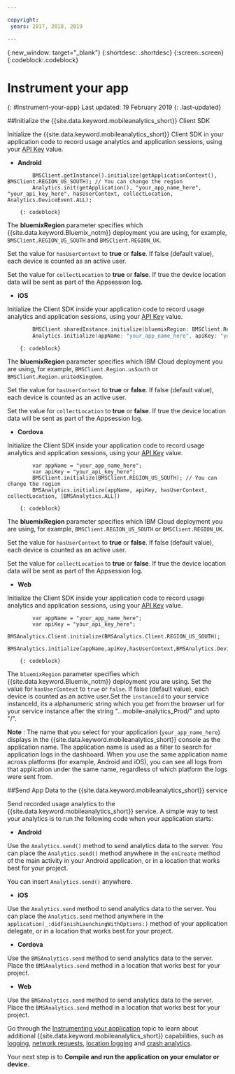```yaml
---

copyright:
 years: 2017, 2018, 2019

---
```


{:new_window: target="_blank"}
{:shortdesc: .shortdesc}
{:screen:.screen}
{:codeblock:.codeblock}

# Instrument your app
{: #Instrument-your-app}
Last updated: 19 February 2019
{: .last-updated}

##Initialize the {{site.data.keyword.mobileanalytics_short}} Client SDK 

Initialize the {{site.data.keyword.mobileanalytics_short}} Client SDK in your application code to record usage analytics and application sessions, using your [API Key](/docs/services/mobileanalytics/sdk.html#analytics-clientkey) value.	
	
- **Android**
	
```
		BMSClient.getInstance().initialize(getApplicationContext(), BMSClient.REGION_US_SOUTH); // You can change the region
		Analytics.init(getApplication(), "your_app_name_here", "your_api_key_here", hasUserContext, collectLocation, Analytics.DeviceEvent.ALL);
```
		{: codeblock}
	    
The **bluemixRegion** parameter specifies which {{site.data.keyword.Bluemix_notm}} deployment you are using, for example, `BMSClient.REGION_US_SOUTH` and `BMSClient.REGION_UK`. 
	    
	    
Set the value for `hasUserContext` to **true** or **false**. If false (default value), each device is counted as an active user.
		
Set the value for `collectLocation` to **true** or **false**. If true the device location data will be sent as part of the Appsession log. 

- **iOS**
	  
Initialize the Client SDK inside your application code to record usage analytics and application sessions, using your [API Key](/docs/services/mobileanalytics/sdk.html#analytics-clientkey) value.
		
```Swift
		BMSClient.sharedInstance.initialize(bluemixRegion: BMSClient.Region.usSouth) // You can change the region
		Analytics.initialize(appName: "your_app_name_here", apiKey: "your_api_key_here", hasUserContext: false, collectLocation: true, deviceEvents: deviceEvents: .lifecycle, .network)
```
		{: codeblock}
				
The **bluemixRegion** parameter specifies which IBM Cloud deployment you are using, for example, `BMSClient.Region.usSouth` or `BMSClient.Region.unitedKingdom`.
		
	 
Set the value for `hasUserContext` to **true** or **false**. If false (default value), each device is counted as an active user.
		
Set the value for `collectLocation` to **true** or **false**. If true the device location data will be sent as part of the Appsession log. 
	
- **Cordova**
		
Initialize the Client SDK inside your application code to record usage analytics and application sessions, using your [API Key](/docs/services/mobileanalytics/sdk.html#analytics-clientkey) value.
		
```
		var appName = "your_app_name_here";
		var apiKey = "your_api_key_here";
		BMSClient.initialize(BMSClient.REGION_US_SOUTH); // You can change the region
		BMSAnalytics.initialize(appName, apiKey, hasUserContext, collectLocation, [BMSAnalytics.ALL])
```
		{: codeblock}
		
The **bluemixRegion** parameter specifies which IBM Cloud deployment you are using, for example, `BMSClient.REGION_US_SOUTH` or `BMSClient.REGION_UK`.
		
Set the value for `hasUserContext` to **true** or **false**. If false (default value), each device is counted as an active user.
		
Set the value for `collectLocation` to **true** or **false**. If true the device location data will be sent as part of the Appsession log.
    
- **Web**
		
Initialize the Client SDK inside your application code to record usage analytics and application sessions, using your [API Key](/docs/services/mobileanalytics/sdk.html#analytics-clientkey) value.
		
```
		var appName = "your_app_name_here";
		var apiKey = "your_api_key_here";
		BMSAnalytics.Client.initialize(BMSAnalytics.Client.REGION_US_SOUTH);
		BMSAnalytics.initialize(appName,apiKey,hasUserContext,BMSAnalytics.DeviceEvents.ALL,instanceId);
``` 
		{: codeblock}

The `bluemixRegion` parameter specifies which {{site.data.keyword.Bluemix_notm}} deployment you are using. Set the value for `hasUserContext` to `true` or `false`. If false (default value), each device is counted as an active user.Set the `instanceId` to your service instanceId, its a alphanumeric string which you get from the browser url for your service instance after the string "...mobile-analytics_Prod/"  and upto "/". 

**Note** : The name that you select for your application (`your_app_name_here`) displays in the {{site.data.keyword.mobileanalytics_short}} console as the application name. The application name is used as a filter to search for application logs in the dashboard. When you use the same application name across platforms (for example, Android and iOS), you can see all logs from that application under the same name, regardless of which platform the logs were sent from.

##Send App Data to the {{site.data.keyword.mobileanalytics_short}} service

Send recorded usage analytics to the {{site.data.keyword.mobileanalytics_short}} service. A simple way to test your analytics is to run the following code when your application starts:


- **Android**
	
Use the `Analytics.send()` method to send analytics data to the server. You can place the `Analytics.send()` method anywhere in the `onCreate` method of the main activity in your Android application, or in a location that works best for your project. 
	
You can insert `Analytics.send()` anywhere.
	
- **iOS**
	
Use the `Analytics.send` method to send analytics data to the server. You can place the `Analytics.send` method anywhere in the `application(_:didFinishLaunchingWithOptions:)` method of your application delegate, or in a location that works best for your project. 
	
- **Cordova**
		
Use the `BMSAnalytics.send` method to send analytics data to the server. Place the `BMSAnalytics.send` method in a location that works best for your project.
		
- **Web**
		
Use the `BMSAnalytics.send` method to send analytics data to the server. Place the `BMSAnalytics.send` method in a location that works best for your project. 
		



Go through the [Instrumenting your application](/docs/services/mobileanalytics/sdk.html) topic to learn about additional {{site.data.keyword.mobileanalytics_short}} capabilities, such as [logging](/docs/services/mobileanalytics/sdk.html#app-monitoring-logger), [network requests](/docs/services/mobileanalytics/sdk.html#network-requests), [location logging](/docs/services/mobileanalytics/sdk.html#location-logging) and [crash analytics](/docs/services/mobileanalytics/sdk.html#report-crash-analytics).


Your next step is to **Compile and run the application on your emulator or device**.